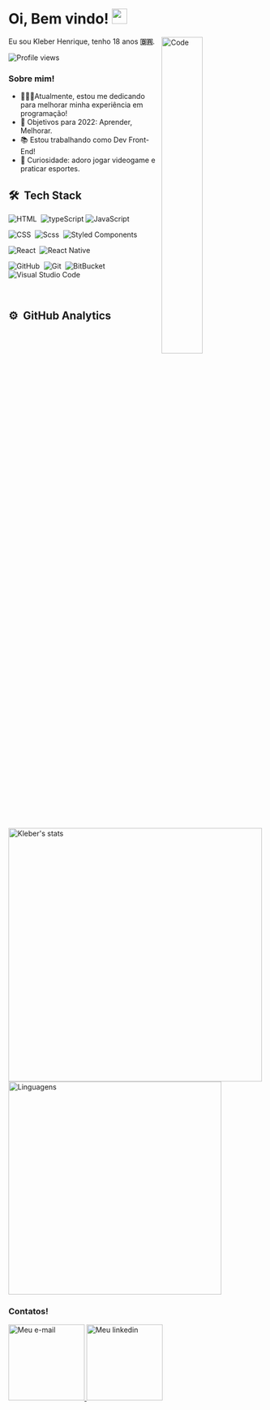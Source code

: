 # Oi, Bem vindo! <img src="https://raw.githubusercontent.com/kaueMarques/kaueMarques/master/hi.gif" width="30px">

<img align="right" width="40%" src="https://cdn.pixabay.com/photo/2016/11/19/22/52/coding-1841550__340.jpg" alt="Code" />

<p>
  Eu sou Kleber Henrique, tenho 18 anos
  <b>🇧🇷</b>.
</p>
<p align="left"> <img src="https://komarev.com/ghpvc/?username=kleubinho&color=yellow" alt="Profile views" /> </p>


### Sobre mim!

- 👨🏻‍💻Atualmente, estou me dedicando para melhorar minha experiência em programação!
- 🚀 Objetivos para 2022: Aprender, Melhorar.
- 📚 Estou trabalhando como Dev Front-End! 
- 👾 Curiosidade: adoro jogar videogame e praticar esportes.

## 🛠 &nbsp;Tech Stack

![HTML](https://img.shields.io/badge/-HTML-05122A?style=flat&logo=HTML5)&nbsp;
![typeScript](https://img.shields.io/badge/-TypeScript-05122A?style=flat&logo=TypeScript)
![JavaScript](https://img.shields.io/badge/-JavaScript-05122A?style=flat&logo=javascript)&nbsp;

![CSS](https://img.shields.io/badge/-CSS-05122A?style=flat&logo=CSS3&logoColor=1572B6)&nbsp;
![Scss](https://img.shields.io/badge/-Scss-05122A?style=flat&logo=sass)&nbsp;
![Styled Components](https://img.shields.io/badge/-StyledComponents-05122A?style=flat&logo=styledComponents)&nbsp;

![React](https://img.shields.io/badge/-React-05122A?style=flat&logo=react&)&nbsp;
![React Native](https://img.shields.io/badge/-React%20Native-05122A?style=flat&logo=react&logoColor=4169E1)&nbsp;


![GitHub](https://img.shields.io/badge/-Github-05122A?style=flat&logo=github&nbsp)&nbsp;
![Git](https://img.shields.io/badge/-Git-05122A?style=flat&logo=git)&nbsp;
![BitBucket](https://img.shields.io/badge/-Bitbucket-05122A?style=flat&logo=bitbucket&nbsp)&nbsp;
![Visual Studio Code](https://img.shields.io/badge/-Visual%20Studio%20Code-05122A?style=flat&logo=visual-studio-code&logoColor=007ACC)&nbsp;




<br>

## ⚙️ &nbsp;GitHub Analytics
<p align="left">
<img width="500" src="https://github-readme-stats.vercel.app/api?username=kleubinho&show_icons=true&theme" alt="Kleber's stats"/>
<img width="420" src="https://github-readme-stats.vercel.app/api/top-langs/?username=kleubinho&layout=compact&theme" alt="Linguagens"/>
</p>


### Contatos!

</a>

<a href="mailto:felix_kleber@yahoo.com.br">
  <img alt="Meu e-mail" width="150px"src="https://img.shields.io/badge/-Kleber%20Henrique-05122A?style=flat&logo=yahoo" />
</a>
<a href="https://www.linkedin.com/in/kleber-henrique-2b170b213/">
  <img alt="Meu linkedin" width="150px" src="https://img.shields.io/badge/-Kleber%20Henrique-05122A?style=flat&logo=linkedin" />
</a>



